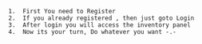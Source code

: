 
    1.  First You need to Register
    2.  If you already registered , then just goto Login
    3.  After login you will access the inventory panel
    4.  Now its your turn, Do whatever you want -.-
